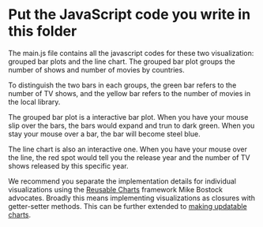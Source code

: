 # Put the JavaScript code you write in this folder

The main.js file contains all the javascript codes for these two visualization: grouped bar plots and the line chart. 
The grouped bar plot groups the number of shows and number of movies by countries. 

To distinguish the two bars in each groups, the green bar refers to the number of TV shows, and the yellow bar refers to the number of movies in the local library. 

The grouped bar plot is a interactive bar plot. When you have your mouse slip over the bars, the bars would expand and trun to dark green. When you stay your mouse over a bar, the bar will become steel blue. 

The line chart is also an interactive one. When you have your mouse over the line, the red spot would tell you the release year and the number of TV shows released by this specific year. 

We recommend you separate the implementation details for individual visualizations using the [Reusable Charts](https://bost.ocks.org/mike/chart/) framework Mike Bostock advocates.
Broadly this means implementing visualizations as closures with getter-setter methods.
This can be further extended to [making updatable charts](https://www.toptal.com/d3-js/towards-reusable-d3-js-charts).